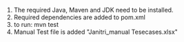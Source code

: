 1. The required Java, Maven and JDK need to be installed.
2. Required dependencies are added to pom.xml
3. to run: mvn test
4. Manual Test file is added "Janitri_manual Tesecases.xlsx"
